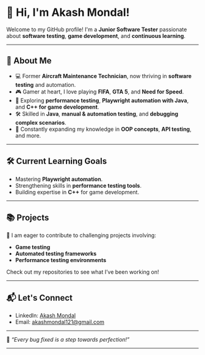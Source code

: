 # 👋 Hi, I'm Akash Mondal! 

Welcome to my GitHub profile! I'm a **Junior Software Tester** passionate about **software testing**, **game development**, and **continuous learning**. 

---

## 🌟 About Me  
- 💻 Former **Aircraft Maintenance Technician**, now thriving in **software testing** and automation.  
- 🎮 Gamer at heart, I love playing **FIFA**, **GTA 5**, and **Need for Speed**.  
- 🚀 Exploring **performance testing**, **Playwright automation with Java**, and **C++ for game development**.  
- 🛠 Skilled in **Java**, **manual & automation testing**, and **debugging complex scenarios**.  
- 🌱 Constantly expanding my knowledge in **OOP concepts**, **API testing**, and more.  

---

## 🛠️ Current Learning Goals  
- Mastering **Playwright automation**.  
- Strengthening skills in **performance testing tools**.  
- Building expertise in **C++** for game development.  

---

## 📚 Projects  
🔧 I am eager to contribute to challenging projects involving:  
- **Game testing**  
- **Automated testing frameworks**  
- **Performance testing environments**  

Check out my repositories to see what I’ve been working on!  

---

## 📬 Let's Connect  
- LinkedIn: [Akash Mondal](https://www.linkedin.com/in/apm010)  
- Email: [akashmondal121@gmail.com](mailto:akashmondal121@gmail.com)  

---

🎯 *“Every bug fixed is a step towards perfection!”*  

---
<!---
AkashM010/AkashM010 is a ✨ special ✨ repository because its `README.md` (this file) appears on your GitHub profile.
You can click the Preview link to take a look at your changes.
--->
